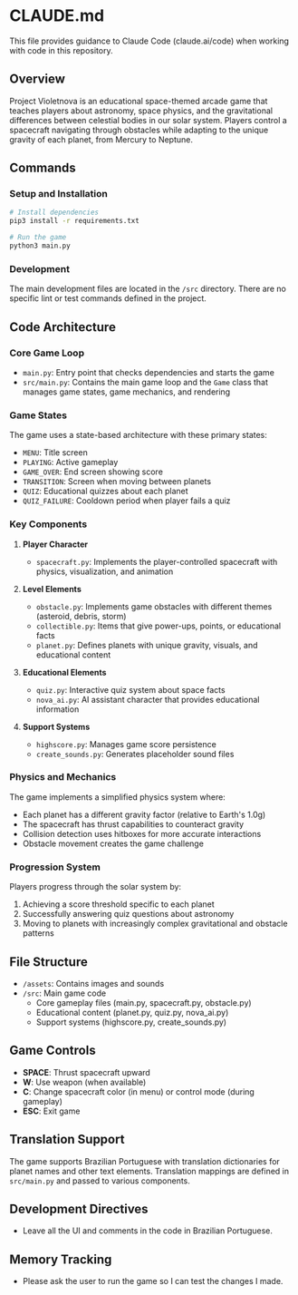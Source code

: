 # CLAUDE.md

This file provides guidance to Claude Code (claude.ai/code) when working with code in this repository.

## Overview

Project Violetnova is an educational space-themed arcade game that teaches players about astronomy, space physics, and the gravitational differences between celestial bodies in our solar system. Players control a spacecraft navigating through obstacles while adapting to the unique gravity of each planet, from Mercury to Neptune.

## Commands

### Setup and Installation

```bash
# Install dependencies
pip3 install -r requirements.txt

# Run the game
python3 main.py
```

### Development

The main development files are located in the `/src` directory. There are no specific lint or test commands defined in the project.

## Code Architecture

### Core Game Loop

- `main.py`: Entry point that checks dependencies and starts the game
- `src/main.py`: Contains the main game loop and the `Game` class that manages game states, game mechanics, and rendering

### Game States

The game uses a state-based architecture with these primary states:
- `MENU`: Title screen
- `PLAYING`: Active gameplay
- `GAME_OVER`: End screen showing score
- `TRANSITION`: Screen when moving between planets
- `QUIZ`: Educational quizzes about each planet
- `QUIZ_FAILURE`: Cooldown period when player fails a quiz

### Key Components

1. **Player Character**
   - `spacecraft.py`: Implements the player-controlled spacecraft with physics, visualization, and animation

2. **Level Elements**
   - `obstacle.py`: Implements game obstacles with different themes (asteroid, debris, storm)
   - `collectible.py`: Items that give power-ups, points, or educational facts
   - `planet.py`: Defines planets with unique gravity, visuals, and educational content

3. **Educational Elements**
   - `quiz.py`: Interactive quiz system about space facts
   - `nova_ai.py`: AI assistant character that provides educational information

4. **Support Systems**
   - `highscore.py`: Manages game score persistence
   - `create_sounds.py`: Generates placeholder sound files

### Physics and Mechanics

The game implements a simplified physics system where:
- Each planet has a different gravity factor (relative to Earth's 1.0g)
- The spacecraft has thrust capabilities to counteract gravity
- Collision detection uses hitboxes for more accurate interactions
- Obstacle movement creates the game challenge

### Progression System

Players progress through the solar system by:
1. Achieving a score threshold specific to each planet
2. Successfully answering quiz questions about astronomy
3. Moving to planets with increasingly complex gravitational and obstacle patterns

## File Structure

- `/assets`: Contains images and sounds
- `/src`: Main game code
  - Core gameplay files (main.py, spacecraft.py, obstacle.py)
  - Educational content (planet.py, quiz.py, nova_ai.py)
  - Support systems (highscore.py, create_sounds.py)

## Game Controls

- **SPACE**: Thrust spacecraft upward
- **W**: Use weapon (when available)
- **C**: Change spacecraft color (in menu) or control mode (during gameplay)
- **ESC**: Exit game

## Translation Support

The game supports Brazilian Portuguese with translation dictionaries for planet names and other text elements. Translation mappings are defined in `src/main.py` and passed to various components.

## Development Directives

- Leave all the UI and comments in the code in Brazilian Portuguese.

## Memory Tracking

- Please ask the user  to run the game so I can test the changes I made.